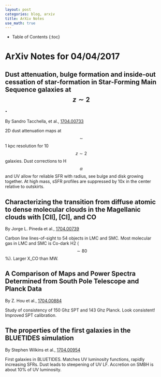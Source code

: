 ```yaml
---
layout: post
categories: blog, arxiv
title: ArXiv Notes
use_math: true
---
```


* Table of Contents
{:toc}


# ArXiv Notes for 04/04/2017

## Dust attenuation, bulge formation and inside-out cessation of star-formation in Star-Forming Main Sequence galaxies at $$ z \sim 2 $$.

By Sandro Tacchella, et al., [1704.00733](https://arxiv.org/abs/1704.00733)

2D dust attenuation maps at $$\sim$$ 1 kpc resolution for 10 $$z\sim2$$ galaxies. Dust
corrections to H$$\alpha$$ and UV allow for reliable SFR with radius, see bulge and
disk growing together. At high mass, sSFR profiles are suppressed by 10x in the center
relative to outskirts.

## Characterizing the transition from diffuse atomic to dense molecular clouds in the Magellanic clouds with [CII], [CI], and CO

By Jorge L. Pineda et al., [1704.00739](https://arxiv.org/abs/1704.00739)

Carbon line lines-of-sight to 54 objects in LMC and SMC. Most molecular gas in LMC and SMC is Co-dark H2 ($$\sim 80$$\%). Larger X_CO than MW.

## A Comparison of Maps and Power Spectra Determined from South Pole Telescope and Planck Data

By Z. Hou et al., [1704.00884](https://arxiv.org/abs/1704.00884)

Study of consistency of 150 Ghz SPT and 143 Ghz Planck. Look consistent!  Improved SPT calibration.


## The properties of the first galaxies in the BLUETIDES simulation

By Stephen Wilkins et al., [1704.00954](https://arxiv.org/abs/1704.00954)

First galaxies in BLUETIDES. Matches UV luminosity functions, rapidly increasing SFRs. Dust
leads to steepening of UV LF. Accretion on SMBH is about 10\% of UV luminosity.

